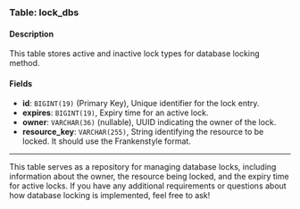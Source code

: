 ### Table: lock_dbs

#### Description

This table stores active and inactive lock types for database locking method.

#### Fields

- **id**: `BIGINT(19)` (Primary Key), Unique identifier for the lock entry.
- **expires**: `BIGINT(19)`, Expiry time for an active lock.
- **owner**: `VARCHAR(36)` (nullable), UUID indicating the owner of the lock.
- **resource_key**: `VARCHAR(255)`, String identifying the resource to be locked. It should use the Frankenstyle format.

---

This table serves as a repository for managing database locks, including information about the owner, the resource being locked, and the expiry time for active locks. If you have any additional requirements or questions about how database locking is implemented, feel free to ask!
